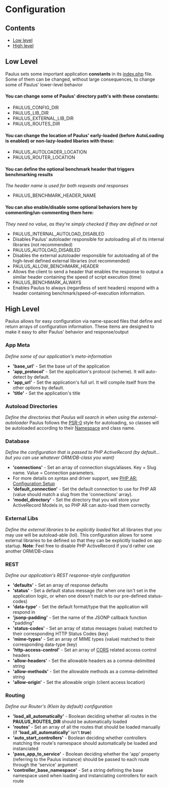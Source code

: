 # Configuration

## Contents
- [Low level](#low-level)
- [High level](#high-level)

## Low Level

Paulus sets some important application **constants** in its [index.php](../index.php) file. Some of them can be changed, without large consequences, to change some of Paulus' lower-level behavior

#### You can change some of Paulus' directory path's with these constants:
- PAULUS_CONFIG_DIR
- PAULUS_LIB_DIR
- PAULUS_EXTERNAL_LIB_DIR
- PAULUS_ROUTES_DIR

#### You can change the location of Paulus' early-loaded (before AutoLoading is enabled) or non-lazy-loaded libaries with these:
- PAULUS_AUTOLOADER_LOCATION
- PAULUS_ROUTER_LOCATION

#### You can define the optional benchmark header that triggers benchmarking results
_The header name is used for both requests and responses_
- PAULUS_BENCHMARK_HEADER_NAME

#### You can also enable/disable some optional behaviors here by commenting/un-commenting them here:
_They need no value, as they're simply checked if they are defined or not_
- PAULUS_INTERNAL_AUTOLOAD_DISABLED
 - Disables Paulus' autoloader responsible for autoloading all of its internal libraries (not recommended)
- PAULUS_AUTOLOAD_DISABLED
 - Disables the external autoloader responsible for autoloading all of the high-level defined external libraries (not recommended)
- PAULUS_ALLOW_BENCHMARK_HEADER
 - Allows the client to send a header that enables the response to output a similar header containing the speed of script execution (time)
- PAULUS_BENCHMARK_ALWAYS
 - Enables Paulus to always (regardless of sent headers) respond with a header containing benchmark/speed-of-execution information.

## High Level

Paulus allows for easy configuration via name-spaced files that define and return arrays of configuration information. These items are designed to make it easy to alter Paulus' behavior and response/output

### App Meta
_Define some of our application's meta-information_
- **'base_url'** - Set the base url of the application
- **'app_protocol'** - Set the application's protocol (scheme). It will auto-detect by default.
- **'app_url'** - Set the application's full url. It will compile itself from the other options by default.
- **'title'** - Set the application's title

### Autoload Directories
_Define the directories that Paulus will search in when using the external-autoloader_
Paulus follows the [PSR-0](http://phpmaster.com/autoloading-and-the-psr-0-standard/) style for autoloading, so classes will be autoloaded according to their [Namespace](http://php.net/manual/en/language.namespaces.php) and class name.

### Database
_Define the configuration that is passed to PHP ActiveRecord (by default... but you can use whatever ORM/DB-class you want)_
- **'connections'** - Set an array of connection slugs/aliases. Key = Slug name. Value = Connection parameters.
 - For more details on syntax and driver support, see [PHP AR: Configuration Setup](http://www.phpactiverecord.org/projects/main/wiki/Configuration__Setup)
- **'default_connection'** - Set the default connection to use for PHP AR (value should match a slug from the 'connections' array).
- **'model_directory'** - Set the directory that you will store your ActiveRecord Models in, so PHP AR can auto-load them correctly.

### External Libs
_Define the external libraries to be explicitly loaded_
Not all libraries that you may use will be autoload-able (lol). This configuration allows for some external libraries to be defined so that they can be explicitly loaded on app startup.
**Note**: Feel free to disable PHP ActiveRecord if you'd rather use another ORM/DB-class

### REST
_Define our application's REST response-style configuration_
- **'defaults'** - Set an array of response defaults
 - **'status'** - Set a default status message (for when one isn't set in the application logic, or when one doesn't match to our pre-defined status-codes)
 - **'data-type'** - Set the default format/type that the application will respond in
 - **'jsonp-padding'** - Set the name of the JSONP callback function "padding"
- **'status-codes'** - Set an array of status messages (value) matched to their corresponding HTTP Status Codes (key)
- **'mime-types'** - Set an array of MIME types (value) matched to their corresponding data-type (key)
- **'http-access-control'** - Set an array of [CORS](http://en.wikipedia.org/wiki/Cross-origin_resource_sharing) related access control headers
 - **'allow-headers'** - Set the allowable headers as a comma-delimitted string
 - **'allow-methods'** - Set the allowable methods as a comma-delimitted string
 - **'allow-origin'** - Set the allowable origin (client access location)

### Routing
_Define our Router's (Klein by default) configuration_
- **'load_all_automatically'** - Boolean deciding whether all routes in the **PAULUS_ROUTES_DIR** should be automatically loaded
- **'routes'** - Set an array of all the routes that should be loaded manually (if **'load_all_automatically'** isn't **true**)
- **'auto_start_controllers'** - Boolean deciding whether controllers matching the route's namespace should automatically be loaded and instanciated
- **'pass_app_to_service'** - Boolean deciding whether the 'app' property (referring to the Paulus instance) should be passed to each route through the 'service' argument
- **'controller_base_namespace'** - Set a string defining the base namespace used when loading and instanciating controllers for each route
